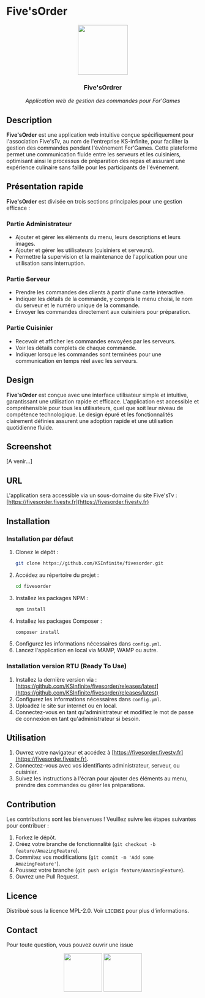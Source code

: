 # Five'sOrder
<div align="center">
    <img alt="" src=".ksinf/logo.png" height="130px">
    <h3>Five'sOrdrer</h3>
    <em>Application web de gestion des commandes pour For'Games</em>
</div>

## Description

**Five'sOrder** est une application web intuitive conçue spécifiquement pour l'association Five'sTv, au nom de l'entreprise KS-Infinite, pour faciliter la gestion des commandes pendant l'événement For'Games. Cette plateforme permet une communication fluide entre les serveurs et les cuisiniers, optimisant ainsi le processus de préparation des repas et assurant une expérience culinaire sans faille pour les participants de l'événement.

## Présentation rapide

**Five'sOrder** est divisée en trois sections principales pour une gestion efficace :

### Partie Administrateur
- Ajouter et gérer les éléments du menu, leurs descriptions et leurs images.
- Ajouter et gérer les utilisateurs (cuisiniers et serveurs).
- Permettre la supervision et la maintenance de l'application pour une utilisation sans interruption.

### Partie Serveur
- Prendre les commandes des clients à partir d'une carte interactive.
- Indiquer les détails de la commande, y compris le menu choisi, le nom du serveur et le numéro unique de la commande.
- Envoyer les commandes directement aux cuisiniers pour préparation.

### Partie Cuisinier
- Recevoir et afficher les commandes envoyées par les serveurs.
- Voir les détails complets de chaque commande.
- Indiquer lorsque les commandes sont terminées pour une communication en temps réel avec les serveurs.

## Design

**Five'sOrder** est conçue avec une interface utilisateur simple et intuitive, garantissant une utilisation rapide et efficace. L'application est accessible et compréhensible pour tous les utilisateurs, quel que soit leur niveau de compétence technologique. Le design épuré et les fonctionnalités clairement définies assurent une adoption rapide et une utilisation quotidienne fluide.

## Screenshot
[A venir...]

## URL

L'application sera accessible via un sous-domaine du site Five'sTv :
[https://fivesorder.fivestv.fr](https://fivesorder.fivestv.fr)

## Installation

### Installation par défaut

1. Clonez le dépôt :
    ```bash
    git clone https://github.com/KSInfinite/fivesorder.git
    ```
2. Accédez au répertoire du projet :
    ```bash
    cd fivesorder
    ```
3. Installez les packages NPM :
    ```bash
    npm install
    ```
4. Installez les packages Composer :
    ```bash
    composer install
    ```
5. Configurez les informations nécessaires dans `config.yml`.
6. Lancez l'application en local via MAMP, WAMP ou autre.

### Installation version RTU (Ready To Use)

1. Installez la dernière version via :
    [https://github.com/KSInfinite/fivesorder/releases/latest](https://github.com/KSInfinite/fivesorder/releases/latest)
2. Configurez les informations nécessaires dans `config.yml`.
3. Uploadez le site sur internet ou en local.
4. Connectez-vous en tant qu'administrateur et modifiez le mot de passe de connexion en tant qu'administrateur si besoin.

## Utilisation

1. Ouvrez votre navigateur et accédez à [https://fivesorder.fivestv.fr](https://fivesorder.fivestv.fr).
2. Connectez-vous avec vos identifiants administrateur, serveur, ou cuisinier.
3. Suivez les instructions à l'écran pour ajouter des éléments au menu, prendre des commandes ou gérer les préparations.

## Contribution

Les contributions sont les bienvenues ! Veuillez suivre les étapes suivantes pour contribuer :

1. Forkez le dépôt.
2. Créez votre branche de fonctionnalité (`git checkout -b feature/AmazingFeature`).
3. Commitez vos modifications (`git commit -m 'Add some AmazingFeature'`).
4. Poussez votre branche (`git push origin feature/AmazingFeature`).
5. Ouvrez une Pull Request.

## Licence

Distribué sous la licence MPL-2.0. Voir `LICENSE` pour plus d'informations.

## Contact

Pour toute question, vous pouvez ouvrir une issue

<p align="center">
  <img align="center" src=".ksinf/fivestv.png" width="100" />
  <img align="center" src=".ksinf/ksinf.png" width="100" /> 
</p>
